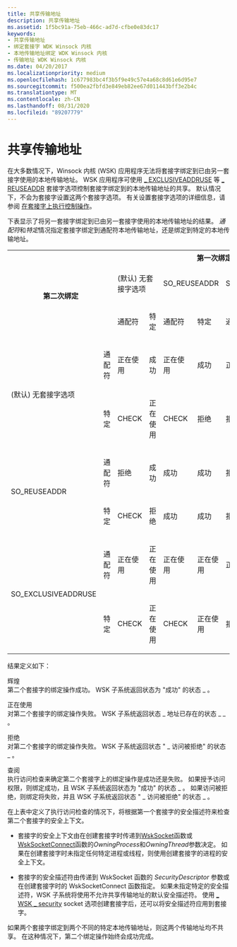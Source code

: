```yaml
---
title: 共享传输地址
description: 共享传输地址
ms.assetid: 1f5bc91a-75eb-466c-ad7d-cfbe0e83dc17
keywords:
- 共享传输地址
- 绑定套接字 WDK Winsock 内核
- 本地传输地址绑定 WDK Winsock 内核
- 传输地址 WDK Winsock 内核
ms.date: 04/20/2017
ms.localizationpriority: medium
ms.openlocfilehash: 1c677983bc4f3b5f9e49c57e4a68c8d61e6d95e7
ms.sourcegitcommit: f500ea2fbfd3e849eb82ee67d011443bff3e2b4c
ms.translationtype: MT
ms.contentlocale: zh-CN
ms.lasthandoff: 08/31/2020
ms.locfileid: "89207779"
---
```

# <a name="sharing-transport-addresses"></a>共享传输地址


在大多数情况下，Winsock 内核 (WSK) 应用程序无法将套接字绑定到已由另一套接字使用的本地传输地址。 WSK 应用程序可使用 [ \_ EXCLUSIVEADDRUSE](./so-exclusiveaddruse.md) 等 [ \_ REUSEADDR](./so-reuseaddr.md) 套接字选项控制套接字绑定到的本地传输地址的共享。 默认情况下，不会为套接字设置这两个套接字选项。 有关设置套接字选项的详细信息，请参阅 [在套接字上执行控制操作](performing-control-operations-on-a-socket.md)。

下表显示了将另一套接字绑定到已由另一套接字使用的本地传输地址的结果。 *通配符*和*特定*情况指定套接字绑定到通配符本地传输地址，还是绑定到特定的本地传输地址。

 <table>
     <tr>
      <th colspan="2" rowspan="3">第二次绑定</th>
      <th colspan="6">第一次绑定</th>
     </tr>
     <tr>
      <td colspan="2">
       <p> (默认) 无套接字选项
       </p>
      </td>
      <td colspan="2">
       <p>
        SO_REUSEADDR
       </p>
      </td>
      <td colspan="2">
       <p>
        SO_EXCLUSIVEADDRUSE
       </p>
      </td>
     </tr>
     <tr>
      <td>
       <p>
        通配符
       </p>
      </td>
      <td>
       <p>
        特定
       </p>
      </td>
      <td>
       <p>
        通配符
       </p>
      </td>
      <td>
       <p>
        特定
       </p>
      </td>
      <td>
       <p>
        通配符
       </p>
      </td>
      <td>
       <p>
        特定
       </p>
      </td>
     </tr>
     <tr>
      <td rowspan="2">
       <p>
         (默认) 无套接字选项
       </p>
      </td>
      <td>
       <p>
        通配符
       </p>
      </td>
      <td>
       <p>正在使用</p>
      </td>
      <td>
       <p>成功</p>
      </td>
      <td>
       <p>正在使用</p>
      </td>
      <td>
       <p>成功</p>
      </td>
      <td>
       <p>正在使用</p>
      </td>
      <td>
       <p>成功</p>
      </td>
     </tr>
     <tr>
      <td>
       <p>
        特定
       </p>
      </td>
      <td>
       <p>CHECK</p>
      </td>
      <td>
       <p>正在使用</p>
      </td>
      <td>
       <p>CHECK</p>
      </td>
      <td>
       <p>拒绝</p>
      </td>
      <td>
       <p>拒绝</p>
      </td>
      <td>
       <p>正在使用</p>
      </td>
     </tr>
     <tr>
      <td rowspan="2">
       <p>
        SO_REUSEADDR
       </p>
      </td>
      <td>
       <p>
        通配符
       </p>
      </td>
      <td>
       <p>拒绝</p>
      </td>
      <td>
       <p>成功</p>
      </td>
      <td>
       <p>成功</p>
      </td>
      <td>
       <p>成功</p>
      </td>
      <td>
       <p>拒绝</p>
      </td>
      <td>
       <p>成功</p>
      </td>
     </tr>
     <tr>
      <td>
       <p>
        特定
       </p>
      </td>
      <td>
       <p>CHECK</p>
      </td>
      <td>
       <p>拒绝</p>
      </td>
      <td>
       <p>成功</p>
      </td>
      <td>
       <p>成功</p>
      </td>
      <td>
       <p>拒绝</p>
      </td>
      <td>
       <p>拒绝</p>
      </td>
     </tr>
     <tr>
      <td rowspan="2">
       <p>
        SO_EXCLUSIVEADDRUSE
       </p>
      </td>
      <td>
       <p>
        通配符
       </p>
      </td>
      <td>
       <p>正在使用</p>
      </td>
      <td>
       <p>正在使用</p>
      </td>
      <td>
       <p>正在使用</p>
      </td>
      <td>
       <p>正在使用</p>
      </td>
      <td>
       <p>正在使用</p>
      </td>
      <td>
       <p>正在使用</p>
      </td>
     </tr>
     <tr>
      <td>
       <p>
        特定
       </p>
      </td>
      <td>
       <p>CHECK</p>
      </td>
      <td>
       <p>正在使用</p>
      </td>
      <td>
       <p>CHECK</p>
      </td>
      <td>
       <p>正在使用</p>
      </td>
       <td>
       <p>拒绝</p>
      </td>
      <td>
       <p>正在使用</p>
      </td>
     </tr>
    </table>    

结果定义如下：

<a href="" id="success"></a>辉煌  
第二个套接字的绑定操作成功。 WSK 子系统返回状态为 "成功" 的状态 \_ 。

<a href="" id="inuse"></a>正在使用  
对第二个套接字的绑定操作失败。 WSK 子系统返回状态 \_ 地址已存在的状态 \_ \_ 。

<a href="" id="denied"></a>拒绝  
对第二个套接字的绑定操作失败。 WSK 子系统返回状态 " \_ 访问被拒绝" 的状态 \_ 。

<a href="" id="check"></a>查阅  
执行访问检查来确定第二个套接字上的绑定操作是成功还是失败。 如果授予访问权限，则绑定成功，且 WSK 子系统返回状态为 "成功" 的状态 \_ 。 如果访问被拒绝，则绑定将失败，并且 WSK 子系统返回状态 " \_ 访问被拒绝" 的状态 \_ 。

在上表中定义了执行访问检查的情况下，将根据第一个套接字的安全描述符来检查第二个套接字的安全上下文。

-   套接字的安全上下文由在创建套接字时传递到[WskSocket](/windows-hardware/drivers/ddi/wsk/nc-wsk-pfn_wsk_socket)函数或[WskSocketConnect](/windows-hardware/drivers/ddi/wsk/nc-wsk-pfn_wsk_socket_connect)函数的*OwningProcess*和*OwningThread*参数决定。 如果在创建套接字时未指定任何特定进程或线程，则使用创建套接字的进程的安全上下文。

-   套接字的安全描述符由传递到 WskSocket 函数的 *SecurityDescriptor* 参数或在创建套接字时的 WskSocketConnect 函数指定。 如果未指定特定的安全描述符，WSK 子系统将使用不允许共享传输地址的默认安全描述符。 使用 [ \_ WSK \_ security](./so-wsk-security.md) socket 选项创建套接字后，还可以将安全描述符应用到套接字。

如果两个套接字绑定到两个不同的特定本地传输地址，则这两个传输地址均不共享。 在这种情况下，第二个绑定操作始终会成功完成。

 

